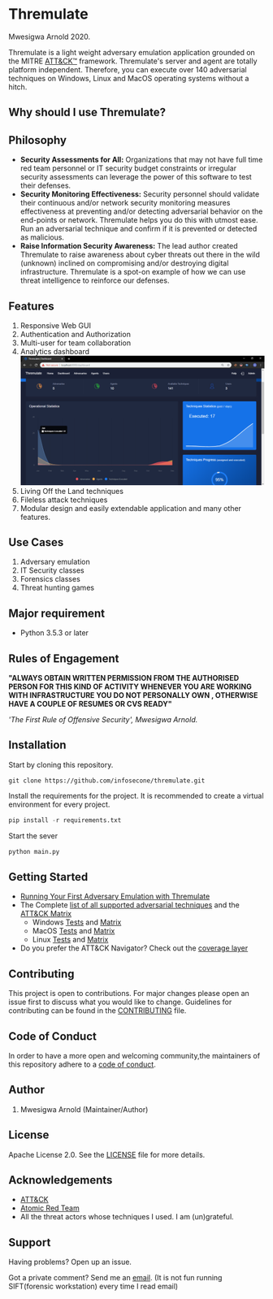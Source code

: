# Thremulate

Mwesigwa Arnold 2020.

Thremulate is a light weight adversary emulation application grounded on the MITRE [ATT&CK™](https://attack.mitre.org/) framework.
Thremulate's server and agent are totally platform independent. Therefore, you can execute over 140 adversarial techniques on Windows, Linux and MacOS operating systems without a hitch.

## Why should I use Thremulate?

## Philosophy

- **Security Assessments for All:** 
Organizations that may not have full time red team personnel or IT security budget constraints or irregular security assessments can leverage the power of this software to test their defenses.
- **Security Monitoring Effectiveness:**
Security personnel should validate their continuous and/or network security monitoring measures effectiveness at preventing and/or detecting adversarial behavior on the end-points or network. Thremulate helps you do this with utmost ease. Run an adversarial technique and confirm if it is prevented or detected as malicious.
- **Raise Information Security Awareness:**
The lead author created Thremulate to raise awareness about cyber threats out there in the wild (unknown) inclined on compromising and/or destroying digital infrastructure. Thremulate is a spot-on example of how we can use threat intelligence to reinforce our defenses. 

## Features
1. Responsive Web GUI
2. Authentication and Authorization
3. Multi-user for team collaboration
4. Analytics dashboard
![Screen](screenshots/dashboard.png)
5. Living Off the Land techniques
6. Fileless attack techniques
7. Modular design and easily extendable application and many other features.
## Use Cases

1. Adversary emulation
2. IT Security classes
3. Forensics classes
4. Threat hunting games
## Major requirement
- Python 3.5.3 or later

## Rules of Engagement

**"ALWAYS OBTAIN WRITTEN PERMISSION FROM THE AUTHORISED PERSON FOR THIS KIND OF ACTIVITY WHENEVER YOU ARE WORKING WITH INFRASTRUCTURE YOU DO NOT PERSONALLY OWN , OTHERWISE HAVE A COUPLE OF RESUMES OR CVS READY"**

 *'The First Rule of Offensive Security', Mwesigwa Arnold.*

## Installation

Start by cloning this repository.
```
git clone https://github.com/infosecone/thremulate.git 
```
Install the requirements for the project. It is recommended to create a virtual environment for every project.
```python
pip install -r requirements.txt
```
Start the sever
```python
python main.py
```

## Getting Started

* [Running Your First Adversary Emulation with Thremulate](docs/quick_start.md)
* The Complete [list of all supported adversarial techniques](art/atomics/index.md) and the [ATT&CK Matrix](art/atomics/matrix.md)
  - Windows [Tests](art/atomics/windows-index.md) and [Matrix](art/atomics/windows-matrix.md)
  - MacOS [Tests](art/atomics/macos-index.md) and [Matrix](art/atomics/macos-matrix.md)
  - Linux [Tests](art/atomics/linux-index.md) and [Matrix](art/atomics/linux-matrix.md)
* Do you prefer the ATT&CK Navigator? Check out the [coverage layer](art/atomics/art_navigator_layer.json)

## Contributing

This project is open to contributions. For major changes please open an issue first to discuss what
you would like to change.
Guidelines for contributing can be found in the [CONTRIBUTING](CONTRIBUTING.md) file.


## Code of Conduct

In order to have a more open and welcoming community,the maintainers of this repository adhere to a
[code of conduct](CODE_OF_CONDUCT.md).

## Author

1. Mwesigwa Arnold (Maintainer/Author)

## License
Apache License 2.0. 
See the [LICENSE](LICENSE.txt) file for more details.

## Acknowledgements
- [ATT&CK](https://attack.mitre.org/)
- [Atomic Red Team](https://github.com/redcanaryco/atomic-red-team)
- All the threat actors whose techniques I used. I am (un)grateful.

## Support

Having problems? Open up an issue.

Got a private comment? Send me an [email](thremulate@gmail.com). (It is not fun running SIFT(forensic workstation) 
every time I read email) 